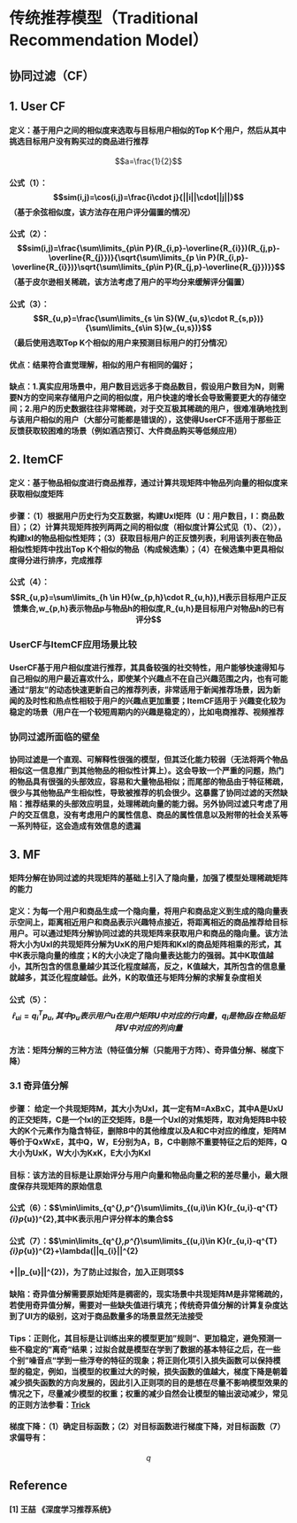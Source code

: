 # 传统推荐模型（Traditional Recommendation Model）

## 协同过滤（CF）

## 1. User CF

#### 定义：基于用户之间的相似度来选取与目标用户相似的Top K个用户，然后从其中挑选目标用户没有购买过的商品进行推荐
$$a=\frac{1}{2}$$
#### 公式（1）：$$sim(i,j)=\cos(i,j)=\frac{i\cdot j}{||i||\cdot||j||}$$ （基于余弦相似度，该方法存在用户评分偏置的情况）

#### 公式（2）：$$sim(i,j)=\frac{\sum\limits_{p\in P}(R_{i,p}-\overline{R_{i}})(R_{j,p}-\overline{R_{j}})}{\sqrt{\sum\limits_{p \in P}(R_{i,p}-\overline{R_{i}})}\sqrt{\sum\limits_{p\in P}(R_{j,p}-\overline{R_{j}})}}$$（基于皮尔逊相关稀疏，该方法考虑了用户的平均分来缓解评分偏置）

#### 公式（3）：$$R_{u,p}=\frac{\sum\limits_{s \in S}(W_{u,s}\cdot R_{s,p})}{\sum\limits_{s\in S}(w_{u,s})}$$（最后使用选取Top K个相似的用户来预测目标用户的打分情况）

#### 优点：结果符合直觉理解，相似的用户有相同的偏好；

#### 缺点：1.真实应用场景中，用户数目远远多于商品数目，假设用户数目为N，则需要N方的空间来存储用户之间的相似度，用户快速的增长会导致需要更大的存储空间；2.用户的历史数据往往非常稀疏，对于交互极其稀疏的用户，很难准确地找到与该用户相似的用户（大部分可能都是错误的），这使得UserCF不适用于那些正反馈获取较困难的场景（例如酒店预订、大件商品购买等低频应用）

## 2. ItemCF

#### 定义：基于物品相似度进行商品推荐，通过计算共现矩阵中物品列向量的相似度来获取相似度矩阵

#### 步骤：（1）根据用户历史行为交互数据，构建UxI矩阵（U：用户数目，I：商品数目）；（2）计算共现矩阵按列两两之间的相似度（相似度计算公式见（1）、（2）），构建IxI的物品相似性矩阵；（3）获取目标用户的正反馈列表，利用该列表在物品相似性矩阵中找出Top K个相似的物品（构成候选集）；（4）在候选集中更具相似度得分进行排序，完成推荐

#### 公式（4）：$$R_{u,p}=\sum\limits_{h \in H}(w_{p,h}\cdot R_{u,h}),H表示目标用户正反馈集合,w_{p,h}表示物品p与物品h的相似度,R_{u,h}是目标用户对物品h的已有评分$$

### UserCF与ItemCF应用场景比较

#### UserCF基于用户相似度进行推荐，其具备较强的社交特性，用户能够快速得知与自己相似的用户最近喜欢什么，即使某个兴趣点不在自己兴趣范围之内，也有可能通过“朋友”的动态快速更新自己的推荐列表，非常适用于新闻推荐场景，因为新闻的及时性和热点性相较于用户的兴趣点更加重要；ItemCF适用于 兴趣变化较为稳定的场景（用户在一个较短周期内的兴趣是稳定的），比如电商推荐、视频推荐

### 协同过滤所面临的壁垒

#### 协同过滤是一个直观、可解释性很强的模型，但其泛化能力较弱（无法将两个物品相似这一信息推广到其他物品的相似性计算上）。这会导致一个严重的问题，热门的物品具有很强的头部效应，容易和大量物品相似；而尾部的物品由于特征稀疏，很少与其他物品产生相似性，导致被推荐的机会很少。这暴露了协同过滤的天然缺陷：推荐结果的头部效应明显，处理稀疏向量的能力弱。另外协同过滤只考虑了用户的交互信息，没有考虑用户的属性信息、商品的属性信息以及附带的社会关系等一系列特征，这会造成有效信息的遗漏

## 3. MF

#### 矩阵分解在协同过滤的共现矩阵的基础上引入了隐向量，加强了模型处理稀疏矩阵的能力

#### 定义：为每一个用户和商品生成一个隐向量，将用户和商品定义到生成的隐向量表示空间上，距离相近用户和商品表示兴趣特点接近，将距离相近的商品推荐给目标用户。可以通过矩阵分解协同过滤的共现矩阵来获取用户和商品的隐向量。该方法将大小为UxI的共现矩阵分解为UxK的用户矩阵和KxI的商品矩阵相乘的形式，其中K表示隐向量的维度；K的大小决定了隐向量表达能力的强弱。其中K取值越小，其所包含的信息量越少其泛化程度越高，反之，K值越大，其所包含的信息量就越多，其泛化程度越低。此外，K的取值还与矩阵分解的求解复杂度相关

#### 公式（5）：$$\hat{r}_{ui}=q^{T}_{i}p_{u},其中p_{u}表示用户u在用户矩阵U中对应的行向量，q_{i}是物品i在物品矩阵V中对应的列向量$$

#### 方法：矩阵分解的三种方法（特征值分解（只能用于方阵）、奇异值分解、梯度下降）

### 3.1 奇异值分解

#### 步骤： 给定一个共现矩阵M，其大小为UxI，其一定有M=AxBxC，其中A是UxU的正交矩阵，C是一个IxI的正交矩阵，B是一个UxI的对焦矩阵，取对角矩阵B中较大的K个元素作为隐含特征，删除B中的其他维度以及A和C中对应的维度，矩阵M等价于QxWxE，其中Q，W，E分别为A，B，C中剔除不重要特征之后的矩阵，Q大小为UxK，W大小为KxK，E大小为KxI

#### 目标：该方法的目标是让原始评分与用户向量和物品向量之积的差尽量小，最大限度保存共现矩阵的原始信息

#### 公式（6）：$$\min\limits_{q^{*},p^{*}\sum\limits_{(u,i)\in K}(r_{u,i}-q^{T}_{i}p_{u})^{2},其中K表示用户评分样本的集合$$

#### 公式（7）：$$\min\limits_{q^{*},p^{*}\sum\limits_{(u,i)\in K}(r_{u,i}-q^{T}_{i}p_{u})^{2}+\lambda(||q_{i}||^{2}

#### +||p_{u}||^{2})，为了防止过拟合，加入正则项$$

#### 缺陷：奇异值分解需要原始矩阵是稠密的，现实场景中共现矩阵M是非常稀疏的，若使用奇异值分解，需要对一些缺失值进行填充；传统奇异值分解的计算复杂度达到了UI方的级别，这对于商品数量多的场景显然无法接受

#### Tips：正则化，其目标是让训练出来的模型更加”规则“、更加稳定，避免预测一些不稳定的”离奇“结果；过拟合就是模型在学到了数据的基本特征之后，在一些个别”噪音点“学到一些浮夸的特征的现象；将正则化项引入损失函数可以保持模型的稳定，例如，当模型的权重过大的时候，损失函数的值越大，梯度下降是朝着减少损失函数的方向发展的，因此引入正则项的目的是想在尽量不影响模型效果的情况之下，尽量减少模型的权重；权重的减少自然会让模型的输出波动减少，常见的正则方法参看：[Trick](https://github.com/QinHsiu/Trick/tree/main/similarity_distance)

#### 梯度下降：（1）确定目标函数；（2）对目标函数进行梯度下降，对目标函数（7）求偏导有：

$$q_{}$$





## Reference

#### [1] 王喆 《深度学习推荐系统》





